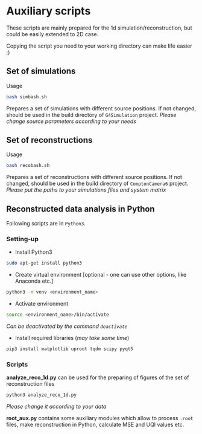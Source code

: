 # Auxiliary scripts 

These scripts are mainly prepared for the 1d simulation/reconstruction, but could be easily extended to 2D case. 

Copying the script you need to your working directory can make life easier ;)

## Set of simulations

Usage
``` bash
bash simbash.sh
```

Prepares a set of simulations with different source positions. If not changed, should be used in the build directory of `G4Simulation` project.
*Please change source parameters according to your needs*

## Set of reconstructions

Usage
``` bash
bash recobash.sh
```


Prepares a set of reconstructions with different source positions. If not changed, should be used in the build directory of `ComptonCamera6` project.
*Please put the paths to your simulations files and system matrix*

## Reconstructed data analysis in Python

Following scripts are in `Python3`.

### Setting-up

* Install Python3

``` bash
sudo apt-get install python3
```

* Create virtual environment [optional - one can use other options, like Anaconda etc.]

``` bash
python3 -m venv <environment_name>
```

* Activate environment

```bash
source <environment_name>/bin/activate
```
 *Can be deactivated by the command `deactivate`*

* Install required libraries (*may take some time*)

```bash
pip3 install matplotlib uproot tqdm scipy pyqt5
```

### Scripts

**analyze_reco_1d.py** can be used for the preparing of figures of the set of reconstruction files

```bash
python3 analyze_reco_1d.py
```

*Please change it according to your data*

**root_aux.py** contains some auxiliary modules which allow to process `.root` files, make reconstruction in Python, calculate MSE and UQI values etc.